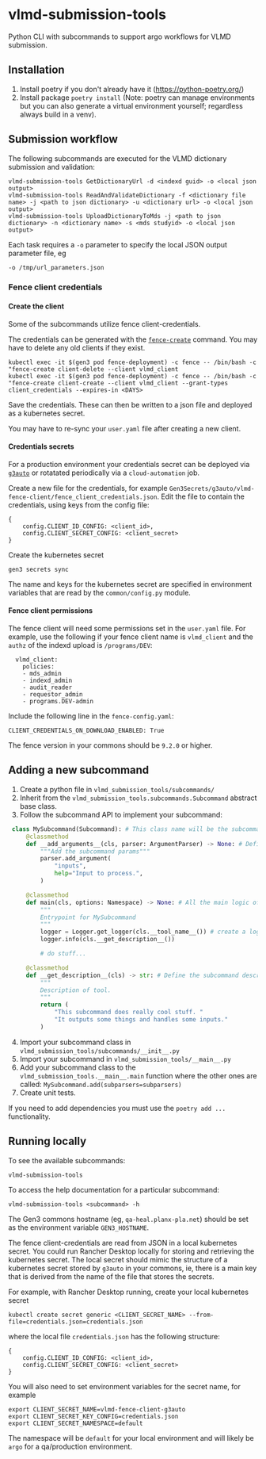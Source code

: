 # vlmd-submission-tools

Python CLI with subcommands to support argo workflows for VLMD submission.

## Installation

1. Install poetry if you don't already have it (https://python-poetry.org/)
2. Install package `poetry install` (Note: poetry can manage environments but you can also generate a virtual environment yourself; regardless always build in a venv).

## Submission workflow

The following subcommands are executed for the VLMD dictionary submission and validation:

```
vlmd-submission-tools GetDictionaryUrl -d <indexd guid> -o <local json output>
vlmd-submission-tools ReadAndValidateDictionary -f <dictionary file name> -j <path to json dictionary> -u <dictionary url> -o <local json output>
vlmd-submission-tools UploadDictionaryToMds -j <path to json dictionary> -n <dictionary name> -s <mds studyid> -o <local json output>
```

Each task requires a `-o` parameter to specify the local JSON output parameter file, eg

`-o /tmp/url_parameters.json`

### Fence client credentials

#### Create the client

Some of the subcommands utilize fence client-credentials.

The credentials can be generated with the
[`fence-create`](https://github.com/uc-cdis/fence#fence-create-automating-common-tasks-with-a-command-line-interface)
command. You may have to delete any old clients if they exist.

```
kubectl exec -it $(gen3 pod fence-deployment) -c fence -- /bin/bash -c "fence-create client-delete --client vlmd_client
kubectl exec -it $(gen3 pod fence-deployment) -c fence -- /bin/bash -c "fence-create client-create --client vlmd_client --grant-types client_credentials --expires-in <DAYS>
```

Save the credentials. These can then be written to a json file and deployed as a kubernetes secret.

You may have to re-sync your `user.yaml` file after creating a new client.

#### Credentials secrets

For a production environment your credentials secret can be
deployed via
[`g3auto`](https://github.com/uc-cdis/cloud-automation/blob/9042162/doc/secrets.md)
or rotatated periodically via a `cloud-automation` job.

Create a new file for the credentials, for example
`Gen3Secrets/g3auto/vlmd-fence-client/fence_client_credentials.json`.
Edit the file to contain the credentials, using keys
from the config file:

```
{
    config.CLIENT_ID_CONFIG: <client_id>,
    config.CLIENT_SECRET_CONFIG: <client_secret>
}
```

Create the kubernetes secret

```
gen3 secrets sync
```

The name and keys for the kubernetes secret are specified in
environment variables that are read by the `common/config.py` module.

#### Fence client permissions

The fence client will need some permissions set in the `user.yaml` file.
For example, use the following if your fence client name is `vlmd_client` and
the `authz` of the indexd upload is `/programs/DEV`:

```
  vlmd_client:
    policies:
    - mds_admin
    - indexd_admin
    - audit_reader
    - requestor_admin
    - programs.DEV-admin
```

Include the following line in the `fence-config.yaml`:

```
CLIENT_CREDENTIALS_ON_DOWNLOAD_ENABLED: True
```

The fence version in your commons should be `9.2.0` or higher.

## Adding a new subcommand

1. Create a python file in `vlmd_submission_tools/subcommands/`
2. Inherit from the `vlmd_submission_tools.subcommands.Subcommand` abstract base class.
3. Follow the subcommand API to implement your subcommand:

```python
 class MySubcommand(Subcommand): # This class name will be the subcommand to call on the command line
     @classmethod
     def __add_arguments__(cls, parser: ArgumentParser) -> None: # Define your subcommand-specific arguments
         """Add the subcommand params"""
         parser.add_argument(
             "inputs",
             help="Input to process.",
         )

     @classmethod
     def main(cls, options: Namespace) -> None: # All the main logic of your subcommand goes here
         """
         Entrypoint for MySubcommand
         """
         logger = Logger.get_logger(cls.__tool_name__()) # create a logger by importing this class: from vlmd_submission_tools.common.logger import Logger
         logger.info(cls.__get_description__())

         # do stuff...

     @classmethod
     def __get_description__(cls) -> str: # Define the subcommand description which will appear in CLI
         """
         Description of tool.
         """
         return (
             "This subcommand does really cool stuff. "
             "It outputs some things and handles some inputs."
         )
```
4. Import your subcommand class in `vlmd_submission_tools/subcommands/__init__.py`
5. Import your subcommand in `vlmd_submission_tools/__main__.py`
6. Add your subcommand class to the `vlmd_submission_tools.__main__.main` function where the other ones are called: `MySubcommand.add(subparsers=subparsers)`
7. Create unit tests.

If you need to add dependencies you must use the `poetry add ...` functionality.

## Running locally

To see the available subcommands:

```
vlmd-submission-tools
```

To access the help documentation for a particular subcommand:

```
vlmd-submission-tools <subcommand> -h
```

The Gen3 commons hostname (eg, `qa-heal.planx-pla.net`) should be set as the environment variable `GEN3_HOSTNAME`.

The fence client-credentials are read from JSON in a local kubernetes secret.
You could run Rancher Desktop locally for storing and retrieving the kubernetes secret.
The local secret should mimic the structure of a kubernetes secret
stored by `g3auto` in your commons, ie,
there is a main key that is derived from the name of the file
that stores the secrets.

For example, with Rancher Desktop running, create your local kubernetes secret

```
kubectl create secret generic <CLIENT_SECRET_NAME> --from-file=credentials.json=credentials.json
```

where the local file `credentials.json` has the following structure:

```
{
    config.CLIENT_ID_CONFIG: <client_id>,
    config.CLIENT_SECRET_CONFIG: <client_secret>
}
```

You will also need to set environment variables for the secret name, for example

```
export CLIENT_SECRET_NAME=vlmd-fence-client-g3auto
export CLIENT_SECRET_KEY_CONFIG=credentials.json
export CLIENT_SECRET_NAMESPACE=default
```

The namespace will be `default` for your local environment and will likely be `argo` for a qa/production environment.
